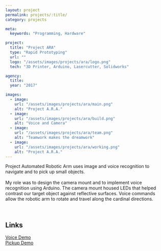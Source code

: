 ```yaml
---
layout: project
permalink: projects/:title/
category: projects

meta:
  keywords: "Programming, Hardware"

project:
  title: "Project ARA"
  type: "Rapid Prototyping"
  url: ""
  logo: "/assets/images/projects/ara/logo.png"
  tech: "3D Printer, Arduino, Lasercutter, Solidworks"

agency:
  title: 
  year: "2017"

images:
  - image:
    url: "/assets/images/projects/ara/main.png"
    alt: "Project A.R.A."
  - image:
    url: "/assets/images/projects/ara/build.png"
    alt: "Voice and Camera"
  - image:
    url: "/assets/images/projects/ara/team.png"
    alt: "Teamwork makes the dreamwork"
  - image:
    url: "/assets/images/projects/ara/working.png"
    alt: "Project A.R.A."
---
```

<p>
Project Automated Robotic Arm uses image and voice recognition to navigate and to pick up small objects.<br><br> My role was to design the camera mount and to implement voice recognition using Arduino. The camera mount housed LEDs that helped contrast our target object against reflective surfaces. Voice commands allow the robotic arm to rotate and travel along the cardinal directions.
</p>

<br>
<h2>Links</h2> <p>
<a href="https://youtu.be/YJy9Sxaj2t8"> Voice Demo</a><br>
<a href="https://youtu.be/2G7dN5xCseU"> Pickup Demo</a>
</p>